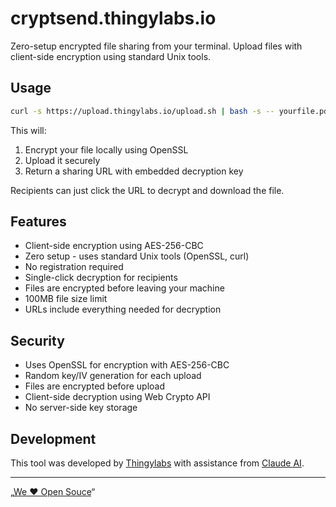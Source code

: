 # cryptsend.thingylabs.io

Zero-setup encrypted file sharing from your terminal. Upload files with
client-side encryption using standard Unix tools.

## Usage

```bash
curl -s https://upload.thingylabs.io/upload.sh | bash -s -- yourfile.pdf
```

This will:

1. Encrypt your file locally using OpenSSL
2. Upload it securely
3. Return a sharing URL with embedded decryption key

Recipients can just click the URL to decrypt and download the file.

## Features

- Client-side encryption using AES-256-CBC
- Zero setup - uses standard Unix tools (OpenSSL, curl)
- No registration required
- Single-click decryption for recipients
- Files are encrypted before leaving your machine
- 100MB file size limit
- URLs include everything needed for decryption

## Security

- Uses OpenSSL for encryption with AES-256-CBC
- Random key/IV generation for each upload
- Files are encrypted before upload
- Client-side decryption using Web Crypto API
- No server-side key storage

## Development

This tool was developed by [Thingylabs](https://thingylabs.io) with assistance
from [Claude AI](https://anthropic.com/claude).

---

„[We ♥ Open Souce](https://open.thingylabs.io/)“
